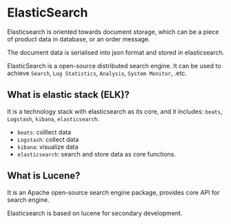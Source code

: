 # ElasticSearch

Elasticsearch is oriented towards document storage, which can be a piece of product data in database, or an order message.

The document data is serialised into json format and stored in elasticsearch.

ElasticSearch is a open-source distributed search engine. It can be used to achieve `Search`, `Log Statistics`, `Analysis`, `System Monitor`, .etc.

## What is elastic stack (ELK)?

It is a technology stack with elasticsearch as its core, and it includes: `beats`, `Logstash`, `kibana`, `elasticsearch`.

- `beats`: colllect data
- `Logstash`: collect data
- `kibana`: visualize data
- `elasticsearch`: search and store data as core functions.

## What is Lucene?

It is an Apache open-source search engine package, provides core API for search engine.

Elasticsearch is based on lucene for secondary development.
